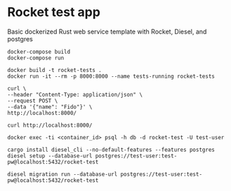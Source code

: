 # Rocket test app

Basic dockerized Rust web service template with Rocket, Diesel, and postgres

```
docker-compose build
docker-compose run
```

```
docker build -t rocket-tests .
docker run -it --rm -p 8000:8000 --name tests-running rocket-tests
```

```
curl \
--header "Content-Type: application/json" \
--request POST \
--data '{"name": "Fido"}' \
http://localhost:8000/

curl http://localhost:8000/
```

```
docker exec -ti <container_id> psql -h db -d rocket-test -U test-user
```

```
cargo install diesel_cli --no-default-features --features postgres
diesel setup --database-url postgres://test-user:test-pw@localhost:5432/rocket-test

diesel migration run --database-url postgres://test-user:test-pw@localhost:5432/rocket-test
```
